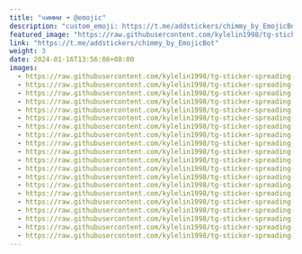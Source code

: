 ```yaml
---
title: "чимми ➜ @emojic"
description: "custom_emoji: https://t.me/addstickers/chimmy_by_EmojicBot"
featured_image: "https://raw.githubusercontent.com/kylelin1998/tg-sticker-spreading-worldwide-images/main/img/25b22660-27f5-4bba-9a1d-66c9e4d4d2d2.jpg"
link: "https://t.me/addstickers/chimmy_by_EmojicBot"
weight: 3
date: 2024-01-16T13:56:08+08:00
images:
  - https://raw.githubusercontent.com/kylelin1998/tg-sticker-spreading-worldwide-images/main/img/25b22660-27f5-4bba-9a1d-66c9e4d4d2d2.jpg
  - https://raw.githubusercontent.com/kylelin1998/tg-sticker-spreading-worldwide-images/main/img/71eef730-ceba-4e66-8756-51f7ea3739f5.jpg
  - https://raw.githubusercontent.com/kylelin1998/tg-sticker-spreading-worldwide-images/main/img/2ea86bc7-a7c5-4ad1-8230-1637301dc083.jpg
  - https://raw.githubusercontent.com/kylelin1998/tg-sticker-spreading-worldwide-images/main/img/a59fe636-78e6-4670-a9f2-97adc0eec21e.jpg
  - https://raw.githubusercontent.com/kylelin1998/tg-sticker-spreading-worldwide-images/main/img/a215c8f6-7c2d-4bdc-ae59-5d3d063480f8.jpg
  - https://raw.githubusercontent.com/kylelin1998/tg-sticker-spreading-worldwide-images/main/img/9ef2b45f-9b12-47e1-bc90-00120780a3ce.jpg
  - https://raw.githubusercontent.com/kylelin1998/tg-sticker-spreading-worldwide-images/main/img/cd5f75fd-48f0-42fb-839c-e74b6ab2f4f6.jpg
  - https://raw.githubusercontent.com/kylelin1998/tg-sticker-spreading-worldwide-images/main/img/c85d555c-415b-4c20-8dc9-d9701633eefc.jpg
  - https://raw.githubusercontent.com/kylelin1998/tg-sticker-spreading-worldwide-images/main/img/b5f60386-1999-484d-a998-f61e662cb30e.jpg
  - https://raw.githubusercontent.com/kylelin1998/tg-sticker-spreading-worldwide-images/main/img/1407c9c3-b98a-4807-9620-0d62426d2e12.jpg
  - https://raw.githubusercontent.com/kylelin1998/tg-sticker-spreading-worldwide-images/main/img/9390a998-0639-46ab-9e14-ce6bc0411b89.jpg
  - https://raw.githubusercontent.com/kylelin1998/tg-sticker-spreading-worldwide-images/main/img/698ab77b-0be4-4ea1-bde1-7a9e587ba054.jpg
  - https://raw.githubusercontent.com/kylelin1998/tg-sticker-spreading-worldwide-images/main/img/18d3fdb5-9da3-4138-8319-bf4d881ed635.jpg
  - https://raw.githubusercontent.com/kylelin1998/tg-sticker-spreading-worldwide-images/main/img/d758c48b-acab-41c9-b519-a0c18b2cae66.jpg
  - https://raw.githubusercontent.com/kylelin1998/tg-sticker-spreading-worldwide-images/main/img/338b1f3d-5006-4377-a9f6-4e2db19762fd.jpg
  - https://raw.githubusercontent.com/kylelin1998/tg-sticker-spreading-worldwide-images/main/img/7100769f-4536-430e-ba0d-21f143ed11a5.jpg
  - https://raw.githubusercontent.com/kylelin1998/tg-sticker-spreading-worldwide-images/main/img/ae42a703-271e-4fb3-94da-155f7a6ff8fb.jpg
  - https://raw.githubusercontent.com/kylelin1998/tg-sticker-spreading-worldwide-images/main/img/6f970f94-f172-4bb3-a3f2-4dc32f1b15e5.jpg
  - https://raw.githubusercontent.com/kylelin1998/tg-sticker-spreading-worldwide-images/main/img/7863f754-a4b9-400c-9a36-e31cff7c5b0b.jpg
  - https://raw.githubusercontent.com/kylelin1998/tg-sticker-spreading-worldwide-images/main/img/17636faf-69bd-4f43-9ec1-8f9c7aa1913b.jpg
---
```


